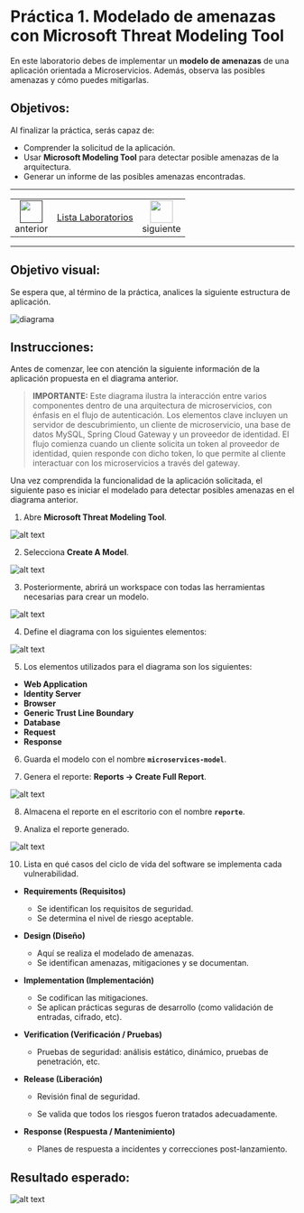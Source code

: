 # Práctica 1. Modelado de amenazas con Microsoft Threat Modeling Tool

En este laboratorio debes de implementar un **modelo de amenazas** de una aplicación orientada a Microservicios. Además, observa las posibles amenazas y cómo puedes mitigarlas. 

## Objetivos:

Al finalizar la práctica, serás capaz de:
- Comprender la solicitud de la aplicación.
- Usar **Microsoft Modeling Tool** para detectar posible amenazas de la arquitectura. 
- Generar un informe de las posibles amenazas encontradas. 

---
<!--Este fragmento es la barra de 
navegación-->

<div style="width: 400px;">
        <table width="50%">
            <tr>
                <td style="text-align: center;">
                    <a href=""><img src="../images/anterior.png" width="40px"></a>
                    <br>anterior
                </td>
                <td style="text-align: center;">
                   <a href="../README.md">Lista Laboratorios</a>
                </td>
<td style="text-align: center;">
                    <a href="../Capitulo3/"><img src="../images/siguiente.png" width="40px"></a>
                    <br>siguiente
                </td>
            </tr>
        </table>
</div>

---

## Objetivo visual: 

Se espera que, al término de la práctica, analices la siguiente estructura de aplicación. 

![diagrama](../images/1/diagrama.png)

## Instrucciones:

Antes de comenzar, lee con atención la siguiente información de la aplicación propuesta en el diagrama anterior. 

> **IMPORTANTE:** Este diagrama ilustra la interacción entre varios componentes dentro de una arquitectura de microservicios, con énfasis en el flujo de autenticación. Los elementos clave incluyen un servidor de descubrimiento, un cliente de microservicio, una base de datos MySQL, Spring Cloud Gateway y un proveedor de identidad. El flujo comienza cuando un cliente solicita un token al proveedor de identidad, quien responde con dicho token, lo que permite al cliente interactuar con los microservicios a través del gateway.

Una vez comprendida la funcionalidad de la aplicación solicitada, el siguiente paso es iniciar el modelado para detectar posibles amenazas en el diagrama anterior. 

1. Abre **Microsoft Threat Modeling Tool**.

![alt text](../images/1/1.png)

2. Selecciona **Create A Model**.

![alt text](../images/1/2.png)

3. Posteriormente, abrirá un workspace con todas las herramientas necesarias para crear un modelo. 

![alt text](../images/1/3.png)

4. Define el  diagrama con los siguientes elementos:

![alt text](../images/1/4.png)

5. Los elementos utilizados para el diagrama son los siguientes: 

- **Web Application**
- **Identity Server**
- **Browser**
- **Generic Trust Line Boundary**
- **Database**
- **Request**
- **Response**

6. Guarda el modelo con el nombre **`microservices-model`**.

7. Genera el reporte: **Reports -> Create Full Report**.

![alt text](../images/1/5.png)

8. Almacena el reporte en el escritorio con el nombre **`reporte`**.

9. Analiza el reporte generado.

![alt text](../images/1/6.png)

10. Lista en qué casos del ciclo de vida del software se implementa cada vulnerabilidad. 

- **Requirements (Requisitos)**

    - Se identifican los requisitos de seguridad.
    - Se determina el nivel de riesgo aceptable.

- **Design (Diseño)**

    - Aquí se realiza el modelado de amenazas.
    - Se identifican amenazas, mitigaciones y se documentan.

- **Implementation (Implementación)**

    - Se codifican las mitigaciones.
    - Se aplican prácticas seguras de desarrollo (como validación de entradas, cifrado, etc).

- **Verification (Verificación / Pruebas)**

    - Pruebas de seguridad: análisis estático, dinámico, pruebas de penetración, etc.

- **Release (Liberación)**

    - Revisión final de seguridad.

    - Se valida que todos los riesgos fueron tratados adecuadamente.

- **Response (Respuesta / Mantenimiento)**

    - Planes de respuesta a incidentes y correcciones post-lanzamiento.

## Resultado esperado:

![alt text](../images/1/7.png)
